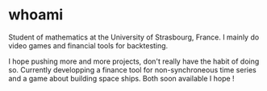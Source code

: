 # whoami
Student of mathematics at the University of Strasbourg, France. I mainly do video games and financial tools for backtesting.

I hope pushing more and more projects, don't really have the habit of doing so.
Currently developping a finance tool for non-synchroneous time series and a game about building space ships.
Both soon available I hope !
